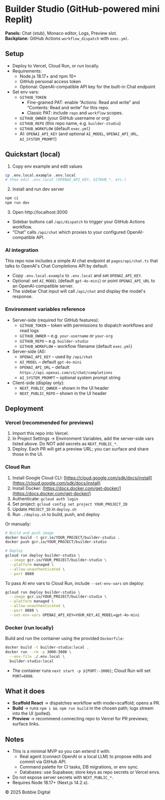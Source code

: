# Builder Studio (GitHub-powered mini Replit)

**Panels:** Chat (stub), Monaco editor, Logs, Preview slot.  
**Backplane:** GitHub Actions `workflow_dispatch` with `exec.yml`.

## Setup

- Deploy to Vercel, Cloud Run, or run locally.
- Requirements:
  - Node.js 18.17+ and npm 10+
  - GitHub personal access token
  - Optional: OpenAI-compatible API key for the built-in Chat endpoint
- Set env vars:
  - `GITHUB_TOKEN`
    - Fine-grained PAT: enable “Actions: Read and write” and “Contents: Read and write” for this repo.
    - Classic PAT: include `repo` and `workflow` scopes.
  - `GITHUB_OWNER` (your GitHub username or org)
  - `GITHUB_REPO` (this repo name, e.g. `builder-studio`)
  - `GITHUB_WORKFLOW` (default `exec.yml`)
  - AI: `OPENAI_API_KEY` (and optional `AI_MODEL`, `OPENAI_API_URL`, `AI_SYSTEM_PROMPT`)

## Quickstart (local)

1) Copy env example and edit values

```bash
cp .env.local.example .env.local
# then edit .env.local (OPENAI_API_KEY, GITHUB_*, etc.)
```

2) Install and run dev server

```bash
npm ci
npm run dev
```

3) Open http://localhost:3000

- Sidebar buttons call `/api/dispatch` to trigger your GitHub Actions workflow.
- “Chat” calls `/api/chat` which proxies to your configured OpenAI-compatible API.

### AI integration

This repo now includes a simple AI chat endpoint at `pages/api/chat.ts` that talks to OpenAI's Chat Completions API by default.

- Copy `.env.local.example` to `.env.local` and set `OPENAI_API_KEY`.
- Optional: set `AI_MODEL` (default `gpt-4o-mini`) or point `OPENAI_API_URL` to an OpenAI-compatible server.
- The sidebar Chat input will call `/api/chat` and display the model's response.

### Environment variables reference

- Server-side (required for GitHub features):
  - `GITHUB_TOKEN` – token with permissions to dispatch workflows and read logs
  - `GITHUB_OWNER` – e.g. `your-username` or `your-org`
  - `GITHUB_REPO` – e.g. `builder-studio`
  - `GITHUB_WORKFLOW` – workflow filename (default `exec.yml`)
- Server-side (AI):
  - `OPENAI_API_KEY` – used by `/api/chat`
  - `AI_MODEL` – default `gpt-4o-mini`
  - `OPENAI_API_URL` – default `https://api.openai.com/v1/chat/completions`
  - `AI_SYSTEM_PROMPT` – optional system prompt string
- Client-side (display only):
  - `NEXT_PUBLIC_OWNER` – shown in the UI header
  - `NEXT_PUBLIC_REPO` – shown in the UI header

## Deployment

### Vercel (recommended for previews)

1) Import this repo into Vercel.
2) In Project Settings → Environment Variables, add the server-side vars listed above. Do NOT add secrets as `NEXT_PUBLIC_*`.
3) Deploy. Each PR will get a preview URL; you can surface and share those in the UI.

### Cloud Run

1. Install Google Cloud CLI: [https://cloud.google.com/sdk/docs/install](https://cloud.google.com/sdk/docs/install)
2. Install Docker: [https://docs.docker.com/get-docker/](https://docs.docker.com/get-docker/)
3. Authenticate: `gcloud auth login`
4. Set project: `gcloud config set project YOUR_PROJECT_ID`
5. Update `PROJECT_ID` in `deploy.sh`
6. Run `./deploy.sh` to build, push, and deploy

Or manually:

```bash
# Build and push image
docker build -t gcr.io/YOUR_PROJECT/builder-studio .
docker push gcr.io/YOUR_PROJECT/builder-studio

# Deploy
gcloud run deploy builder-studio \
  --image gcr.io/YOUR_PROJECT/builder-studio \
  --platform managed \
  --allow-unauthenticated \
  --port 8080
```

To pass AI env vars to Cloud Run, include `--set-env-vars` on deploy:

```bash
gcloud run deploy builder-studio \
  --image gcr.io/YOUR_PROJECT/builder-studio \
  --platform managed \
  --allow-unauthenticated \
  --port 8080 \
  --set-env-vars OPENAI_API_KEY=YOUR_KEY,AI_MODEL=gpt-4o-mini
```

### Docker (run locally)

Build and run the container using the provided `Dockerfile`:

```bash
docker build -t builder-studio:local .
docker run --rm -p 3000:3000 \
  --env-file ./.env.local \
  builder-studio:local
```

- The container runs `next start -p ${PORT:-3000}`; Cloud Run will set `PORT=8080`.

## What it does

- **Scaffold React** → dispatches workflow with mode=scaffold; opens a PR.
- **Build** → runs `npm i && npm run build` in the chosen path; logs stream into the UI (polled).
- **Preview** → recommend connecting repo to Vercel for PR previews; surface links.

## Notes

- This is a minimal MVP so you can extend it with:
  - Real agent (connect OpenAI or a local LLM) to propose edits and commit via GitHub API.
  - Command palette for CI tasks, DB migrations, or env sync.
  - Databases: use Supabase; store keys as repo secrets or Vercel envs.
- Do not expose server secrets with `NEXT_PUBLIC_*`.
- Requires Node 18.17+ (Next.js 14.2.x).

© 2025 Bobbie Digital
